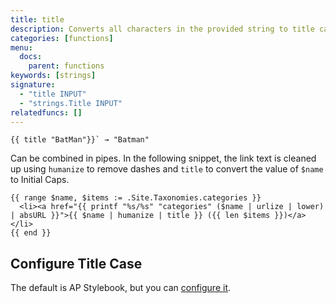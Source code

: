 ```yaml
---
title: title
description: Converts all characters in the provided string to title case.
categories: [functions]
menu:
  docs:
    parent: functions
keywords: [strings]
signature:
  - "title INPUT"
  - "strings.Title INPUT"
relatedfuncs: []
---
```


```go-html-template
{{ title "BatMan"}}` → "Batman"
```

Can be combined in pipes. In the following snippet, the link text is cleaned up using `humanize` to remove dashes and `title` to convert the value of `$name` to Initial Caps.

```go-html-template
{{ range $name, $items := .Site.Taxonomies.categories }}
  <li><a href="{{ printf "%s/%s" "categories" ($name | urlize | lower) | absURL }}">{{ $name | humanize | title }} ({{ len $items }})</a></li>
{{ end }}
```

## Configure Title Case

The default is AP Stylebook, but you can [configure it](/getting-started/configuration/#configure-title-case).
